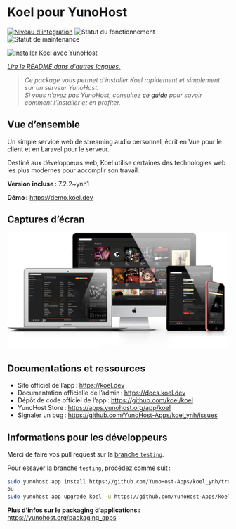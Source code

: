 <!--
Nota bene : ce README est automatiquement généré par <https://github.com/YunoHost/apps/tree/master/tools/readme_generator>
Il NE doit PAS être modifié à la main.
-->

# Koel pour YunoHost

[![Niveau d’intégration](https://apps.yunohost.org/badge/integration/koel)](https://ci-apps.yunohost.org/ci/apps/koel/)
![Statut du fonctionnement](https://apps.yunohost.org/badge/state/koel)
![Statut de maintenance](https://apps.yunohost.org/badge/maintained/koel)

[![Installer Koel avec YunoHost](https://install-app.yunohost.org/install-with-yunohost.svg)](https://install-app.yunohost.org/?app=koel)

*[Lire le README dans d'autres langues.](./ALL_README.md)*

> *Ce package vous permet d’installer Koel rapidement et simplement sur un serveur YunoHost.*  
> *Si vous n’avez pas YunoHost, consultez [ce guide](https://yunohost.org/install) pour savoir comment l’installer et en profiter.*

## Vue d’ensemble

Un simple service web de streaming audio personnel, écrit en Vue pour le client et en Laravel pour le serveur.

Destiné aux développeurs web, Koel utilise certaines des technologies web les plus modernes pour accomplir son travail.


**Version incluse :** 7.2.2~ynh1

**Démo :** <https://demo.koel.dev>

## Captures d’écran

![Capture d’écran de Koel](./doc/screenshots/showcase.png)

## Documentations et ressources

- Site officiel de l’app : <https://koel.dev>
- Documentation officielle de l’admin : <https://docs.koel.dev>
- Dépôt de code officiel de l’app : <https://github.com/koel/koel>
- YunoHost Store : <https://apps.yunohost.org/app/koel>
- Signaler un bug : <https://github.com/YunoHost-Apps/koel_ynh/issues>

## Informations pour les développeurs

Merci de faire vos pull request sur la [branche `testing`](https://github.com/YunoHost-Apps/koel_ynh/tree/testing).

Pour essayer la branche `testing`, procédez comme suit :

```bash
sudo yunohost app install https://github.com/YunoHost-Apps/koel_ynh/tree/testing --debug
ou
sudo yunohost app upgrade koel -u https://github.com/YunoHost-Apps/koel_ynh/tree/testing --debug
```

**Plus d’infos sur le packaging d’applications :** <https://yunohost.org/packaging_apps>
